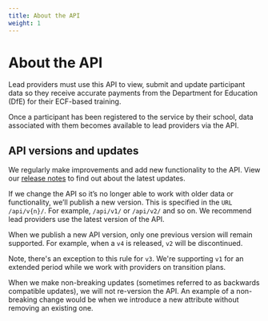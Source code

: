 ```yaml
---
title: About the API
weight: 1
---
```


# About the API

Lead providers must use this API to view, submit and update participant data so they receive accurate payments from the Department for Education (DfE) for their ECF-based training.

Once a participant has been registered to the service by their school, data associated with them becomes available to lead providers via the API.

## API versions and updates

We regularly make improvements and add new functionality to the API. View our [release notes](/api-reference/release-notes) to find out about the latest updates.

If we change the API so it’s no longer able to work with older data or functionality, we’ll publish a new version. This is specified in the `URL /api/v{n}/`. For example, `/api/v1/` or `/api/v2/` and so on. We recommend lead providers use the latest version of the API.

When we publish a new API version, only one previous version will remain supported. For example, when a `v4` is released, `v2` will be discontinued.

Note, there's an exception to this rule for `v3`. We're supporting `v1` for an extended period while we work with providers on transition plans.

When we make non-breaking updates (sometimes referred to as backwards compatible updates), we will not re-version the API. An example of a non-breaking change would be when we introduce a new attribute without removing an existing one. 
